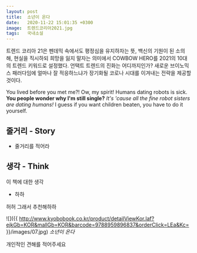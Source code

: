 ```yaml
---
layout: post
title:  소년이 온다
date:   2020-11-22 15:01:35 +0300
image:  트렌드코리아2021.jpg
tags:   국내소설
---
```

트렌드 코리아 21은 펜데믹 속에서도 평정심을 유지하자는 뜻, 백신의 기원이 된 소의 해, 현실을 직시하되 희망을 잃지 말자는 의미에서 COWBOW HERO를 2021의 10대의 트렌드 키워드로 설정했다. 언택트 트렌드의 진화는 어디까지인가? 새로운 브이노믹스 패러다임에 얼마나 잘 적응하느냐가 장기화될 코로나 시대를 이겨내는 전략을 제공할 것이다. 

You lived before you met me?! Ow, my spirit! Humans dating robots is sick. __You people wonder why I'm still single?__ *It's 'cause all the fine robot sisters are dating humans!* I guess if you want children beaten, you have to do it yourself.

## 줄거리 - Story

* 줄거리를 적어라

## 생각 - Think

이 책에 대한 생각

* 하하



허허 그래서 추천해하하

![]({{ http://www.kyobobook.co.kr/product/detailViewKor.laf?ejkGb=KOR&mallGb=KOR&barcode=9788959896837&orderClick=LEa&Kc= }}/images/07.jpg)
*소년이 온다*

개인적인 견해를 적어주세요
